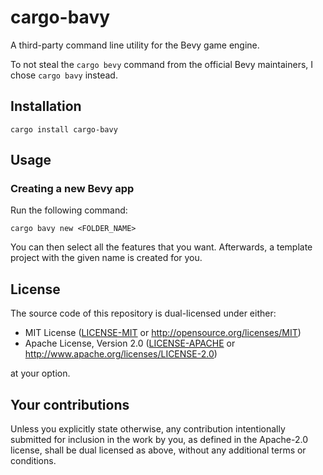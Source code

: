 # cargo-bavy

A third-party command line utility for the Bevy game engine.

To not steal the `cargo bevy` command from the official Bevy maintainers, I chose `cargo bavy` instead.

## Installation

```cli
cargo install cargo-bavy
```

## Usage

### Creating a new Bevy app

Run the following command:

```cli
cargo bavy new <FOLDER_NAME>
```

You can then select all the features that you want.
Afterwards, a template project with the given name is created for you.

## License

The source code of this repository is dual-licensed under either:

- MIT License ([LICENSE-MIT](LICENSE-MIT) or <http://opensource.org/licenses/MIT>)
- Apache License, Version 2.0 ([LICENSE-APACHE](LICENSE-APACHE) or <http://www.apache.org/licenses/LICENSE-2.0>)

at your option.

## Your contributions

Unless you explicitly state otherwise, any contribution intentionally submitted for inclusion in the work by you, as defined in the Apache-2.0 license, shall be dual licensed as above, without any additional terms or conditions.
